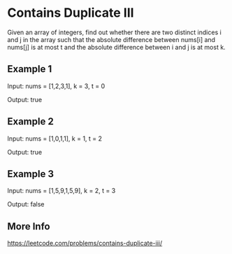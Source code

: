 # Contains Duplicate III

Given an array of integers, find out whether there are two distinct indices i and j in the array such that the absolute difference between nums[i] and nums[j] is at most t and the absolute difference between i and j is at most k.

## Example 1

Input: nums = [1,2,3,1], k = 3, t = 0

Output: true

## Example 2

Input: nums = [1,0,1,1], k = 1, t = 2

Output: true

## Example 3

Input: nums = [1,5,9,1,5,9], k = 2, t = 3

Output: false

## More Info

<https://leetcode.com/problems/contains-duplicate-iii/>
